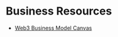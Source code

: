 # Business Resources

* [Web3 Business Model Canvas](https://outpost.swisscom.com/2022/07/11/web3-business-model-canvas/)
